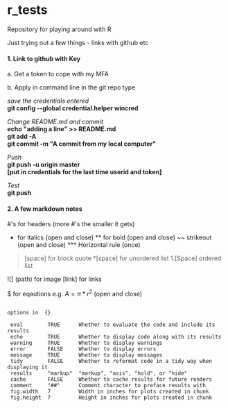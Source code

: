 # r_tests

Repository for playing around with R

Just trying out a few things - links with github etc


#### 1. Link to github with Key

a. Get a token to cope with my MFA

b. Apply in command line in the git repo type

   *save the credentials entered*   
   **git config --global credential.helper wincred**
   
   *Change README.md and commit*   
   **echo "adding a line" >> README.md**   
   **git add -A**   
   **git commit -m "A commit from my local computer"**
   
   *Push*   
   **git push -u origin master**   
   **[put in credentials for the last time userid and token]**
   
   *Test*   
   **git push**
      
      
#### 2. A few markdown notes

   #'s for headers (more #'s the smaller it gets)  
   
   * for italics              (open and close)
   ** for bold                (open and close)
   ~~ strikeout               (open and close)
   *** Horizontal rule        (once)
   >[space] for block quote
   *[space] for unordered list
   1.[Space] ordered list
   
   
   ![] (path) for image
   [link] for links
   
   $ for eqautions e.g. $A = \pi*r^{2}$  (open and close)
   
   ```{r} code in R  (open and close)
   
   options in  {}
   
    eval        TRUE      Whether to evaluate the code and include its results
    echo        TRUE      Whether to display code along with its results
    warning     TRUE      Whether to display warnings
    error       FALSE     Whether to display errors
    message     TRUE      Whether to display messages
    tidy        FALSE     Whether to reformat code in a tidy way when displaying it
    results     "markup"  "markup", "asis", "hold", or "hide"
    cache       FALSE     Whether to cache results for future renders
    comment     "##"      Comment character to preface results with
    fig.width   7         Width in inches for plots created in chunk
    fig.height  7         Height in inches for plots created in chunk

   
   
   
